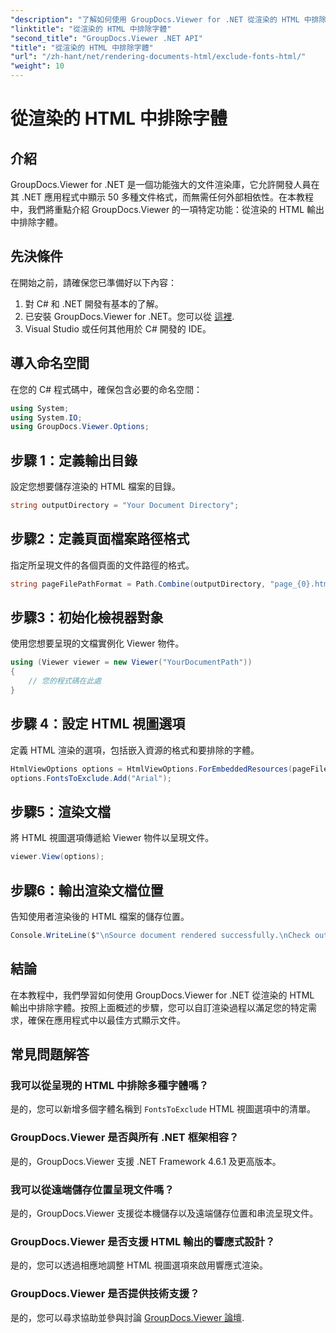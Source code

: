 ```yaml
---
"description": "了解如何使用 GroupDocs.Viewer for .NET 從渲染的 HTML 中排除字體。請按照此逐步指南操作，即可實現無縫文件顯示。"
"linktitle": "從渲染的 HTML 中排除字體"
"second_title": "GroupDocs.Viewer .NET API"
"title": "從渲染的 HTML 中排除字體"
"url": "/zh-hant/net/rendering-documents-html/exclude-fonts-html/"
"weight": 10
---
```


# 從渲染的 HTML 中排除字體

## 介紹
GroupDocs.Viewer for .NET 是一個功能強大的文件渲染庫，它允許開發人員在其 .NET 應用程式中顯示 50 多種文件格式，而無需任何外部相依性。在本教程中，我們將重點介紹 GroupDocs.Viewer 的一項特定功能：從渲染的 HTML 輸出中排除字體。 
## 先決條件
在開始之前，請確保您已準備好以下內容：
1. 對 C# 和 .NET 開發有基本的了解。
2. 已安裝 GroupDocs.Viewer for .NET。您可以從 [這裡](https://releases。groupdocs.com/viewer/net/).
3. Visual Studio 或任何其他用於 C# 開發的 IDE。

## 導入命名空間
在您的 C# 程式碼中，確保包含必要的命名空間：
```csharp
using System;
using System.IO;
using GroupDocs.Viewer.Options;
```

## 步驟 1：定義輸出目錄
設定您想要儲存渲染的 HTML 檔案的目錄。
```csharp
string outputDirectory = "Your Document Directory";
```
## 步驟2：定義頁面檔案路徑格式
指定所呈現文件的各個頁面的文件路徑的格式。
```csharp
string pageFilePathFormat = Path.Combine(outputDirectory, "page_{0}.html");
```
## 步驟3：初始化檢視器對象
使用您想要呈現的文檔實例化 Viewer 物件。
```csharp
using (Viewer viewer = new Viewer("YourDocumentPath"))
{
    // 您的程式碼在此處
}
```
## 步驟 4：設定 HTML 視圖選項
定義 HTML 渲染的選項，包括嵌入資源的格式和要排除的字體。
```csharp
HtmlViewOptions options = HtmlViewOptions.ForEmbeddedResources(pageFilePathFormat);
options.FontsToExclude.Add("Arial");
```
## 步驟5：渲染文檔
將 HTML 視圖選項傳遞給 Viewer 物件以呈現文件。
```csharp
viewer.View(options);
```
## 步驟6：輸出渲染文檔位置
告知使用者渲染後的 HTML 檔案的儲存位置。
```csharp
Console.WriteLine($"\nSource document rendered successfully.\nCheck output in {outputDirectory}.");
```

## 結論
在本教程中，我們學習如何使用 GroupDocs.Viewer for .NET 從渲染的 HTML 輸出中排除字體。按照上面概述的步驟，您可以自訂渲染過程以滿足您的特定需求，確保在應用程式中以最佳方式顯示文件。
## 常見問題解答
### 我可以從呈現的 HTML 中排除多種字體嗎？
是的，您可以新增多個字體名稱到 `FontsToExclude` HTML 視圖選項中的清單。
### GroupDocs.Viewer 是否與所有 .NET 框架相容？
是的，GroupDocs.Viewer 支援 .NET Framework 4.6.1 及更高版本。
### 我可以從遠端儲存位置呈現文件嗎？
是的，GroupDocs.Viewer 支援從本機儲存以及遠端儲存位置和串流呈現文件。
### GroupDocs.Viewer 是否支援 HTML 輸出的響應式設計？
是的，您可以透過相應地調整 HTML 視圖選項來啟用響應式渲染。
### GroupDocs.Viewer 是否提供技術支援？
是的，您可以尋求協助並參與討論 [GroupDocs.Viewer 論壇](https://forum。groupdocs.com/c/viewer/9).